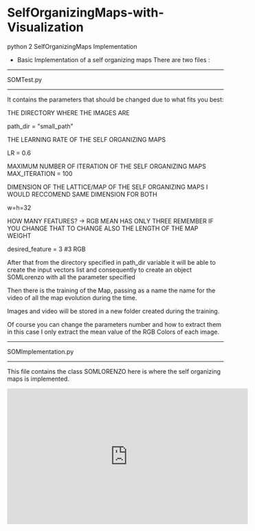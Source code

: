 # SelfOrganizingMaps-with-Visualization
python 2 SelfOrganizingMaps Implementation

- Basic Implementation of a self organizing maps
There are two files : 
****************
SOMTest.py 
****************
It contains the parameters that should be changed due to what fits you best: 

 THE DIRECTORY WHERE THE IMAGES ARE
 
path_dir = "small_path"

THE LEARNING RATE OF THE SELF ORGANIZING MAPS

LR = 0.6

MAXIMUM NUMBER OF ITERATION OF THE SELF ORGANIZING MAPS
MAX_ITERATION = 100

DIMENSION OF THE LATTICE/MAP OF THE SELF ORGANIZING MAPS
I WOULD RECCOMEND SAME DIMENSION FOR BOTH

w=h=32

HOW MANY FEATURES? -> RGB MEAN HAS ONLY THREE
 REMEMBER IF YOU CHANGE THAT TO CHANGE ALSO THE LENGTH OF THE MAP WEIGHT

desired_feature = 3 #3  RGB

After that from the directory specified in path_dir variable it will be able to create the input vectors list
and consequently to create an object SOMLorenzo with all the parameter specified

Then there is the training of the Map, passing as a name the name for the video of all the map evolution during the time.

Images and video will be stored in a new folder created during the training.

Of course you can change the parameters number and how to extract them in this case I only extract the mean value of the 
RGB Colors of each image.


****************
SOMImplementation.py 
****************
This file contains the class SOMLORENZO 
here is where the self organizing maps is implemented.



<iframe width="560" height="315" src="https://www.youtube.com/embed/r-MkZm0s2iM" title="YouTube video player" frameborder="0" allow="accelerometer; autoplay; clipboard-write; encrypted-media; gyroscope; picture-in-picture" allowfullscreen></iframe>
